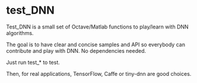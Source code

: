 # test_DNN

Test_DNN is a small set of Octave/Matlab functions to play/learn with DNN algorithms.

The goal is to have clear and concise samples and API so everybody can contribute and play with DNN.
No dependencies needed.

Just run test_* to test.


Then, for real applications, TensorFlow, Caffe or tiny-dnn are good choices.

